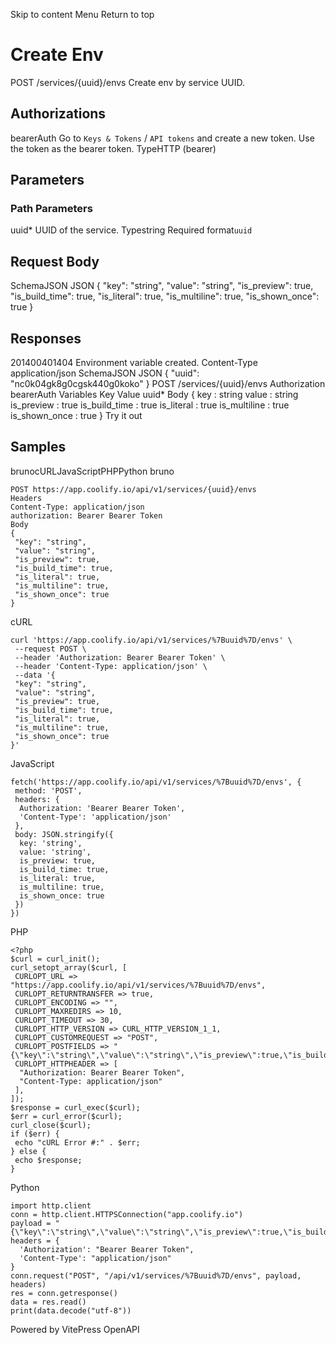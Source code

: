Skip to content
Menu
Return to top
# Create Env​
POST
/services/{uuid}/envs
Create env by service UUID.
## Authorizations​
bearerAuth
Go to `Keys & Tokens` / `API tokens` and create a new token. Use the token as the bearer token.
TypeHTTP (bearer)
## Parameters​
### Path Parameters
uuid*
UUID of the service.
Typestring
Required
format`uuid`
## Request Body​
SchemaJSON
JSON
{
"key": "string",
"value": "string",
"is_preview": true,
"is_build_time": true,
"is_literal": true,
"is_multiline": true,
"is_shown_once": true
}
## Responses​
201400401404
Environment variable created.
Content-Type
application/json
SchemaJSON
JSON
{
"uuid": "nc0k04gk8g0cgsk440g0koko"
}
POST
/services/{uuid}/envs
Authorization 
bearerAuth
Variables
Key
Value
uuid*
Body
{
key
:
string
value
:
string
is_preview
:
true
is_build_time
:
true
is_literal
:
true
is_multiline
:
true
is_shown_once
:
true
}
Try it out
## Samples​
brunocURLJavaScriptPHPPython
bruno
```
POST https://app.coolify.io/api/v1/services/{uuid}/envs
Headers
Content-Type: application/json
authorization: Bearer Bearer Token
Body
{
 "key": "string",
 "value": "string",
 "is_preview": true,
 "is_build_time": true,
 "is_literal": true,
 "is_multiline": true,
 "is_shown_once": true
}
```

cURL
```
curl 'https://app.coolify.io/api/v1/services/%7Buuid%7D/envs' \
 --request POST \
 --header 'Authorization: Bearer Bearer Token' \
 --header 'Content-Type: application/json' \
 --data '{
 "key": "string",
 "value": "string",
 "is_preview": true,
 "is_build_time": true,
 "is_literal": true,
 "is_multiline": true,
 "is_shown_once": true
}'
```

JavaScript
```
fetch('https://app.coolify.io/api/v1/services/%7Buuid%7D/envs', {
 method: 'POST',
 headers: {
  Authorization: 'Bearer Bearer Token',
  'Content-Type': 'application/json'
 },
 body: JSON.stringify({
  key: 'string',
  value: 'string',
  is_preview: true,
  is_build_time: true,
  is_literal: true,
  is_multiline: true,
  is_shown_once: true
 })
})
```

PHP
```
<?php
$curl = curl_init();
curl_setopt_array($curl, [
 CURLOPT_URL => "https://app.coolify.io/api/v1/services/%7Buuid%7D/envs",
 CURLOPT_RETURNTRANSFER => true,
 CURLOPT_ENCODING => "",
 CURLOPT_MAXREDIRS => 10,
 CURLOPT_TIMEOUT => 30,
 CURLOPT_HTTP_VERSION => CURL_HTTP_VERSION_1_1,
 CURLOPT_CUSTOMREQUEST => "POST",
 CURLOPT_POSTFIELDS => "{\"key\":\"string\",\"value\":\"string\",\"is_preview\":true,\"is_build_time\":true,\"is_literal\":true,\"is_multiline\":true,\"is_shown_once\":true}",
 CURLOPT_HTTPHEADER => [
  "Authorization: Bearer Bearer Token",
  "Content-Type: application/json"
 ],
]);
$response = curl_exec($curl);
$err = curl_error($curl);
curl_close($curl);
if ($err) {
 echo "cURL Error #:" . $err;
} else {
 echo $response;
}
```

Python
```
import http.client
conn = http.client.HTTPSConnection("app.coolify.io")
payload = "{\"key\":\"string\",\"value\":\"string\",\"is_preview\":true,\"is_build_time\":true,\"is_literal\":true,\"is_multiline\":true,\"is_shown_once\":true}"
headers = {
  'Authorization': "Bearer Bearer Token",
  'Content-Type': "application/json"
}
conn.request("POST", "/api/v1/services/%7Buuid%7D/envs", payload, headers)
res = conn.getresponse()
data = res.read()
print(data.decode("utf-8"))
```

Powered by  VitePress OpenAPI 
